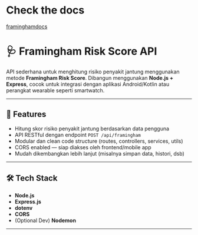 # Check the docs

[framinghamdocs](https://framinghamdocs.netlify.app/)

# 🩺 Framingham Risk Score API

API sederhana untuk menghitung risiko penyakit jantung menggunakan metode **Framingham Risk Score**. Dibangun menggunakan **Node.js + Express**, cocok untuk integrasi dengan aplikasi Android/Kotlin atau perangkat wearable seperti smartwatch.

---

## 🚀 Features

- Hitung skor risiko penyakit jantung berdasarkan data pengguna
- API RESTful dengan endpoint `POST /api/framingham`
- Modular dan clean code structure (routes, controllers, services, utils)
- CORS enabled — siap diakses oleh frontend/mobile app
- Mudah dikembangkan lebih lanjut (misalnya simpan data, histori, dsb)

---

## 🛠 Tech Stack

- **Node.js**
- **Express.js**
- **dotenv**
- **CORS**
- (Optional Dev) **Nodemon**

---
